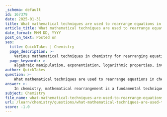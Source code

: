 ```yaml
---
_schema: default
id: 167379
date: 2025-01-31
title: What mathematical techniques are used to rearrange equations in chemistry?
article_title: What mathematical techniques are used to rearrange equations in chemistry?
date_format: MMM DD, YYYY
post_on_text: Posted on
seo:
  title: QuickTakes | Chemistry
  page_description: >-
    Various mathematical techniques in chemistry for rearranging equations include algebraic manipulation, exponentiation, logarithmic properties, and more, essential for solving chemical equations related to concentrations and reaction rates.
  page_keywords: >-
    algebraic manipulation, exponentiation, logarithmic properties, inverse functions, substitution, dimensional analysis, graphical methods, quadratic formula, chemical equations, pH calculation, concentration calculations, reaction rates, equilibrium constants, mathematical techniques in chemistry
author: QuickTakes
question: >-
    What mathematical techniques are used to rearrange equations in chemistry?
answer: >-
    In chemistry, mathematical rearrangement is a fundamental technique used to isolate specific variables in equations, allowing for the calculation of unknown quantities. Here are some key mathematical techniques commonly employed in this context:\n\n1. **Algebraic Manipulation**: This involves using basic algebraic operations such as addition, subtraction, multiplication, and division to rearrange equations. For example, in the pH calculation, the equation for pH is given by:\n   $$\n   \text{pH} = -\log_{10}[\text{H}^+]\n   $$\n   To isolate the hydrogen ion concentration $[\text{H}^+]$, we can rearrange this equation as follows:\n   $$\n   [\text{H}^+] = 10^{-\text{pH}}\n   $$\n\n2. **Exponentiation and Logarithmic Properties**: Understanding the properties of logarithms is crucial. For instance, if you have an equation involving logarithms, you can exponentiate both sides to eliminate the logarithm. This is particularly useful in pH calculations and other chemical equilibria.\n\n3. **Using Inverses**: When dealing with functions, finding the inverse can help isolate a variable. For example, if you have a function that describes a relationship between concentration and absorbance in spectrophotometry, you might need to find the inverse to solve for concentration.\n\n4. **Substitution**: In complex equations, you may need to substitute one variable with another expression. This is often used in systems of equations where one equation can be solved for a variable and substituted into another equation.\n\n5. **Dimensional Analysis**: This technique ensures that the units on both sides of an equation are consistent. It can help in rearranging equations to solve for a variable while maintaining the correct units.\n\n6. **Graphical Methods**: Sometimes, rearranging equations can be visualized graphically, especially when dealing with polynomial equations or functions. This can provide insights into the behavior of the system being studied.\n\n7. **Use of Quadratic Formula**: For equations that can be rearranged into a quadratic form, the quadratic formula can be applied to find solutions. The formula is given by:\n   $$\n   x = \frac{-b \pm \sqrt{b^2 - 4ac}}{2a}\n   $$\n   where $ ax^2 + bx + c = 0 $.\n\nThese techniques are essential for solving various chemical equations, including those related to reaction rates, equilibrium constants, and concentration calculations. Mastery of these methods allows chemists to manipulate equations effectively and derive meaningful results from experimental data.
subject: Chemistry
file_name: what-mathematical-techniques-are-used-to-rearrange-equations-in-chemistry.md
url: /learn/chemistry/questions/what-mathematical-techniques-are-used-to-rearrange-equations-in-chemistry
score: -1.0
---
```


&nbsp;